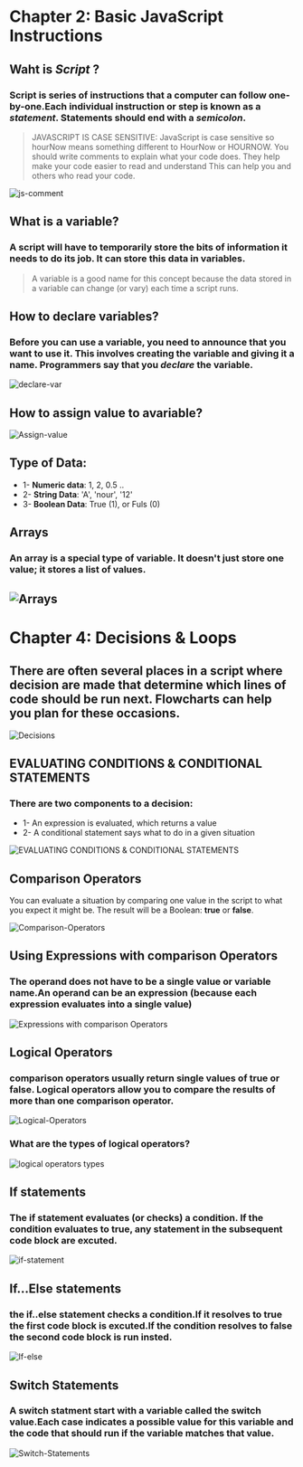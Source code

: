 # Chapter 2: Basic JavaScript Instructions

## Waht is _Script_ ?
### Script is series of instructions that a computer can follow one-by-one.Each individual instruction or step is known as a *statement*. Statements should end with a _semicolon_.

>JAVASCRIPT IS CASE SENSITIVE: JavaScript is case sensitive so hourNow means something different to HourNow or HOURNOW.
>You should write comments to explain what your code does. They help make your code easier to read and understand This can help you and others who read your code.

![js-comment](https://github.com/noureddein/reading-notes-201/blob/main/img/js-comments.png?raw=true)

## What is a variable?
### A script will have to temporarily store the bits of information it needs to do its job. It can store this data in variables.
 
>A variable is a good name for this concept because the data stored in a variable can change (or vary) each time a script runs.

## How to declare variables?

### Before you can use a variable, you need to announce that you want to use it. This involves creating the variable and giving it a name. Programmers say that you **_declare_** the variable.

![declare-var](https://github.com/noureddein/reading-notes-201/blob/main/img/declare-var.png?raw=true)

## How to assign value to avariable?
![Assign-value](https://github.com/noureddein/reading-notes-201/blob/main/img/assign-value-to-var.png?raw=true) 

## Type of Data:
  - 1- **Numeric data**: 1, 2, 0.5 ..
  - 2- **String Data**: 'A', 'nour', '12'
  - 3- **Boolean Data**: True (1), or Fuls (0)

## Arrays
### An array is a special type of variable. It doesn't just store one value; it stores a list of values. 

![Arrays](https://github.com/noureddein/reading-notes-201/blob/main/img/arrays.png?raw=true)
-------------------
# Chapter 4: Decisions & Loops

## There are often several places in a script where decision are made that determine which lines of code should be run next. Flowcharts can help you plan for these occasions.

![Decisions](https://github.com/noureddein/reading-notes-201/blob/main/img/decisions.png?raw=true)

## EVALUATING CONDITIONS & CONDITIONAL STATEMENTS
### There are two components to a decision:
   - 1- An expression is evaluated, which returns a value
   - 2- A conditional statement says what to do in a given situation

![EVALUATING CONDITIONS & CONDITIONAL STATEMENTS](https://github.com/noureddein/reading-notes-201/blob/main/img/evaluating-conditions.png?raw=true)

## Comparison Operators
You can evaluate a situation by comparing one value in the script to what you expect it might be. The result will be a Boolean: **true** or **false**.

![Comparison-Operators](https://github.com/noureddein/reading-notes-201/blob/main/img/comparison-operators.png?raw=true)

## Using Expressions with comparison Operators
### The operand does not have to be a single value or variable name.An operand can be an expression (because each expression evaluates into a single value)

![Expressions with comparison Operators](https://github.com/noureddein/reading-notes-201/blob/main/img/expressions-with-comparison-operators.png?raw=true)

## Logical Operators
### comparison operators usually return single values of **true** or **false**. Logical operators allow you to compare the results of more than one comparison operator.
![Logical-Operators](https://github.com/noureddein/reading-notes-201/blob/main/img/logical-operators.png?raw=true)

### What are the types of logical operators?
![logical operators types](https://github.com/noureddein/reading-notes-201/blob/main/img/Logical-operator-types.png?raw=true)

## If statements
### The **if** statement evaluates (or checks) a condition. If the condition evaluates to **true**, any statement in the subsequent code block are excuted.

![if-statement](https://github.com/noureddein/reading-notes-201/blob/main/img/if-statement.png?raw=true)

## If...Else statements

### the if..else statement checks a condition.If it resolves to **true** the first code block is excuted.If the condition resolves to **false** the second code block is run insted.

![If-else](https://github.com/noureddein/reading-notes-201/blob/main/img/if-else.png?raw=true)

## Switch Statements
### A switch statment start with a variable called the **switch value**.Each case indicates a possible value for this variable and the code that should run if the variable matches that value.

![Switch-Statements](https://github.com/noureddein/reading-notes-201/blob/main/img/switch-statement.png?raw=true)

